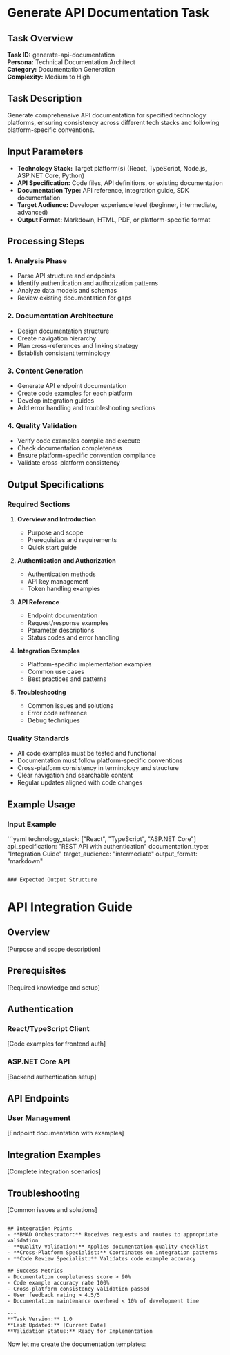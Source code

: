 ﻿# Generate API Documentation Task

## Task Overview
**Task ID:** generate-api-documentation  
**Persona:** Technical Documentation Architect  
**Category:** Documentation Generation  
**Complexity:** Medium to High  

## Task Description
Generate comprehensive API documentation for specified technology platforms, ensuring consistency across different tech stacks and following platform-specific conventions.

## Input Parameters
- **Technology Stack:** Target platform(s) (React, TypeScript, Node.js, ASP.NET Core, Python)
- **API Specification:** Code files, API definitions, or existing documentation
- **Documentation Type:** API reference, integration guide, SDK documentation
- **Target Audience:** Developer experience level (beginner, intermediate, advanced)
- **Output Format:** Markdown, HTML, PDF, or platform-specific format

## Processing Steps

### 1. Analysis Phase
- Parse API structure and endpoints
- Identify authentication and authorization patterns
- Analyze data models and schemas
- Review existing documentation for gaps

### 2. Documentation Architecture
- Design documentation structure
- Create navigation hierarchy
- Plan cross-references and linking strategy
- Establish consistent terminology

### 3. Content Generation
- Generate API endpoint documentation
- Create code examples for each platform
- Develop integration guides
- Add error handling and troubleshooting sections

### 4. Quality Validation
- Verify code examples compile and execute
- Check documentation completeness
- Ensure platform-specific convention compliance
- Validate cross-platform consistency

## Output Specifications

### Required Sections
1. **Overview and Introduction**
   - Purpose and scope
   - Prerequisites and requirements
   - Quick start guide

2. **Authentication and Authorization**
   - Authentication methods
   - API key management
   - Token handling examples

3. **API Reference**
   - Endpoint documentation
   - Request/response examples
   - Parameter descriptions
   - Status codes and error handling

4. **Integration Examples**
   - Platform-specific implementation examples
   - Common use cases
   - Best practices and patterns

5. **Troubleshooting**
   - Common issues and solutions
   - Error code reference
   - Debug techniques

### Quality Standards
- All code examples must be tested and functional
- Documentation must follow platform-specific conventions
- Cross-platform consistency in terminology and structure
- Clear navigation and searchable content
- Regular updates aligned with code changes

## Example Usage

### Input Example
\```yaml
technology_stack: ["React", "TypeScript", "ASP.NET Core"]
api_specification: "REST API with authentication"
documentation_type: "Integration Guide"
target_audience: "intermediate"
output_format: "markdown"
```

### Expected Output Structure
```
# API Integration Guide

## Overview
[Purpose and scope description]

## Prerequisites
[Required knowledge and setup]

## Authentication
### React/TypeScript Client
[Code examples for frontend auth]

### ASP.NET Core API
[Backend authentication setup]

## API Endpoints
### User Management
[Endpoint documentation with examples]

## Integration Examples
[Complete integration scenarios]

## Troubleshooting
[Common issues and solutions]
```

## Integration Points
- **BMAD Orchestrator:** Receives requests and routes to appropriate validation
- **Quality Validation:** Applies documentation quality checklist
- **Cross-Platform Specialist:** Coordinates on integration patterns
- **Code Review Specialist:** Validates code example accuracy

## Success Metrics
- Documentation completeness score > 90%
- Code example accuracy rate 100%
- Cross-platform consistency validation passed
- User feedback rating > 4.5/5
- Documentation maintenance overhead < 10% of development time

---
**Task Version:** 1.0  
**Last Updated:** [Current Date]  
**Validation Status:** Ready for Implementation
```

Now let me create the documentation templates:
